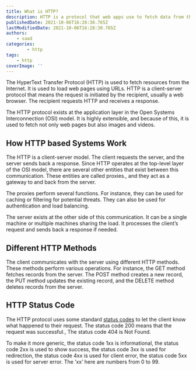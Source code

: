 ```yaml
---
title: What is HTTP?
description: HTTP is a protocol that web apps use to fetch data from the internet.
publishedDate: 2021-10-06T16:28:30.765Z
lastModifiedDate: 2021-10-06T16:28:30.765Z
authors:
    - saad
categories:
		- http
tags:
    - http
coverImage: ''
---
```


<Lead>
	The HyperText Transfer Protocol (HTTP) is used to fetch resources from the
	Internet. It is used to load web pages using URLs. HTTP is a client-server
	protocol that means the request is initiated by the recipient, usually a web
	browser. The recipient requests HTTP and receives a response.
</Lead>

The HTTP protocol exists at the application layer in the Open Systems Interconnection (OSI) model. It is highly extensible, and because of this, it is used to fetch not only web pages but also images and videos.

## How HTTP based Systems Work

The HTTP is a client-server model. The client requests the server, and the server sends back a response. Since HTTP operates at the top-level layer of the OSI model, there are several other entities that exist between this communication. These entities are called proxies., and they act as a gateway to and back from the server.

The proxies perform several functions. For instance, they can be used for caching or filtering for potential threats. They can also be used for authentication and load balancing.

The server exists at the other side of this communication. It can be a single machine or multiple machines sharing the load. It processes the client’s request and sends back a response if needed.

## Different HTTP Methods

The client communicates with the server using different HTTP methods. These methods perform various operations. For instance, the GET method fetches records from the server. The POST method creates a new record, the PUT method updates the existing record, and the DELETE method deletes records from the server.

## HTTP Status Code

The HTTP protocol uses some standard [status codes](https://developer.mozilla.org/en-US/docs/Web/HTTP/Status) to let the client know what happened to their request. The status code 200 means that the request was successful., The status code 404 is Not Found.

To make it more generic, the status code 1xx is informational, the status code 2xx is used to show success, the status code 3xx is used for redirection, the status code 4xx is used for client error, the status code 5xx is used for server error. The ‘xx’ here are numbers from 0 to 99.
